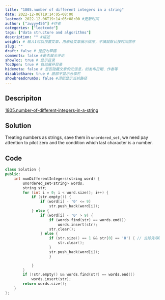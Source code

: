 ```yaml
---
title: "1805.number of different integers in a string"
date: 2022-12-06T19:14:05+08:00
lastmod: 2022-12-06T19:14:05+08:00 #更新时间
author: ["zwyyy456"] #作者
categories: ["leetcode"]
tags: ["data structure and algorithms"]
description: "" #描述
weight: # 输入1可以顶置文章，用来给文章展示排序，不填就默认按时间排序
slug: ""
draft: false # 是否为草稿
comments: false #是否展示评论
showToc: true # 显示目录
TocOpen: true # 自动展开目录
hidemeta: false # 是否隐藏文章的元信息，如发布日期、作者等
disableShare: true # 底部不显示分享栏
showbreadcrumbs: false #顶部显示当前路径
---
```

## Descripiton
[1805.number-of-different-integers-in-a-string](https://leetcode.com/problems/number-of-different-integers-in-a-string/)

## Solution
Treating numbers as strings, save them in `unordered_set`, we need pay attention to pilot zero and the condition which last character is a number.

## Code
```cpp
class Solution {
public:
    int numDifferentIntegers(string word) {
        unordered_set<string> words;
        string str;
        for (int i = 0; i < word.size(); i++) {
            if (str.empty()) {
                if (word[i] - '0' <= 9)
                    str.push_back(word[i]);
            } else {
                if (word[i] - '0' > 9) {
                    if (words.find(str) == words.end())
                        words.insert(str);
                    str.clear();
                } else {
                    if (str.size() == 1 && str[0] == '0') { // 去除先导0
                        str.clear();
                    }
                    str.push_back(word[i]);
                    }

            }
        }
        if (!str.empty() && words.find(str) == words.end())
            words.insert(str);
        return words.size();
    }
};
```

